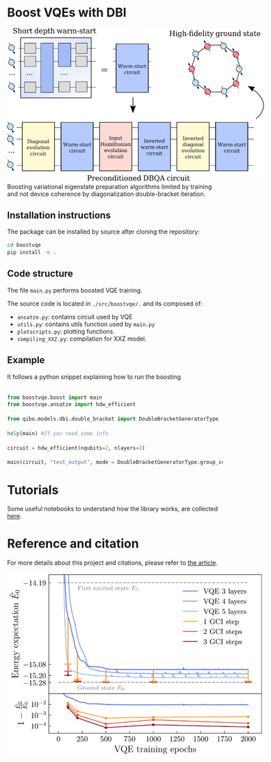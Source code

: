# Boost VQEs with DBI

<img src="figures/diagram.png" style="solid #000; max-width:600px; max-height:1000px;">
Boosting variational eigenstate preparation algorithms limited by training and not device coherence by diagonalization double-bracket iteration.

## Installation instructions

The package can be installed by source after cloning the repository:

```sh
cd boostvqe
pip install -e .
```

## Code structure

The file `main.py` performs boosted VQE training.

The source code is located in `./src/boostvqe/.` and its composed of:

* `ansatze.py`: contains circuit used by VQE
* `utils.py`: contains utils function used by `main.py`
* `plotscripts.py`: plotting functions.
* `compiling_XXZ.py`: compilation for XXZ model.

## Example

It follows a python snippet explaining how to run the boosting

```py

from boostvqe.boost import main
from boostvqe.ansatze import hdw_efficient

from qibo.models.dbi.double_bracket import DoubleBracketGeneratorType

help(main) #If you need some info

circuit = hdw_efficient(nqubits=2, nlayers=2)

main(circuit, "test_output", mode = DoubleBracketGeneratorType.group_commutator)
```

# Tutorials

Some useful notebooks to understand how the library works, are collected [here](notebooks/notebooks_links.md).

# Reference and citation

For more details about this project and citations, please refer to [the article](https://www.arxiv.org/abs/2408.03987).

<img src="figures/hw_preserving_XXZ_10Q3L42S_cma_jumps.png" style="solid #000; max-width:600px; max-height:1000px;">
